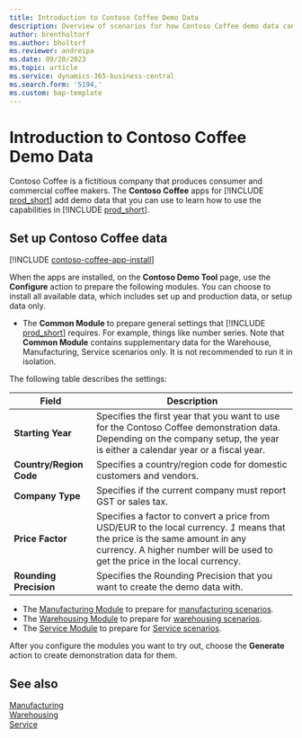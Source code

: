 ```yaml
---
title: Introduction to Contoso Coffee Demo Data
description: Overview of scenarios for how Contoso Coffee demo data can help you learn how to use the capabilities in Business Central.
author: brentholtorf
ms.author: bholtorf
ms.reviewer: andreipa
ms.date: 09/20/2023
ms.topic: article
ms.service: dynamics-365-business-central
ms.search.form: '5194,'
ms.custom: bap-template
---
```


# Introduction to Contoso Coffee Demo Data

Contoso Coffee is a fictitious company that produces consumer and commercial coffee makers. The **Contoso Coffee** apps for [!INCLUDE [prod_short](../includes/prod_short.md)] add demo data that you can use to learn how to use the capabilities in [!INCLUDE [prod_short](../includes/prod_short.md)].  

## Set up Contoso Coffee data

[!INCLUDE [contoso-coffee-app-install](../includes/contoso-coffee-app-install.md)]

When the apps are installed, on the **Contoso Demo Tool** page, use the **Configure** action to prepare the following modules. You can choose to install all available data, which includes set up and production data, or setup data only.

 - The **Common Module** to prepare general settings that [!INCLUDE [prod_short](../includes/prod_short.md)] requires. For example, things like number series. Note that **Common Module** contains supplementary data for the Warehouse, Manufacturing, Service scenarios only. It is not recommended to run it in isolation.

The following table describes the settings:  

|Field  |Description  |
|---------|---------|
|**Starting Year** |Specifies the first year that you want to use for the Contoso Coffee demonstration data. Depending on the company setup, the year is either a calendar year or a fiscal year.|
|**Country/Region Code**|Specifies a country/region code for domestic customers and vendors.|
|**Company Type**    |Specifies if the current company must report GST or sales tax. |
|**Price Factor**     |Specifies a factor to convert a price from USD/EUR to the local currency. *1* means that the price is the same amount in any currency. A higher number will be used to get the price in the local currency. |
|**Rounding Precision**  |Specifies the Rounding Precision that you want to create the demo data with.|

 - The [Manufacturing Module](manufacturing/contoso-coffee-manufacturing-intro.md) to prepare for [manufacturing scenarios](manufacturing/contoso-coffee-manufacturing-intro.md#scenarios).
 - The [Warehousing Module](warehousing/contoso-coffee-warehousing-intro.md) to prepare for [warehousing scenarios](warehousing/contoso-coffee-warehousing-intro.md#scenarios).
 - The [Service Module](service/contoso-coffee-service-intro.md) to prepare for [Service scenarios](service/contoso-coffee-service-intro.md#scenarios).

After you configure the modules you want to try out, choose the **Generate** action to create demonstration data for them.

## See also

[Manufacturing](../production-manage-manufacturing.md)  
[Warehousing](../warehouse-manage-warehouse.md)  
[Service](../service-service.md)
<!-- [Projects and Jobs](../projects-manage-projects.md) -->

